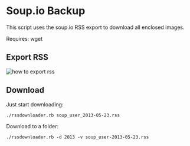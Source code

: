 # Soup.io Backup

This script uses the soup.io RSS export to download all enclosed images.

Requires: wget

## Export RSS

![how to export rss](https://raw.github.com/wiki/katastrophie/soup-io-backup/img/How%20to%20export.png)

## Download

Just start downloading:

    ./rssdownloader.rb soup_user_2013-05-23.rss

Download to a folder:

    ./rssdownloader.rb -d 2013 -v soup_user-2013-05-23.rss


